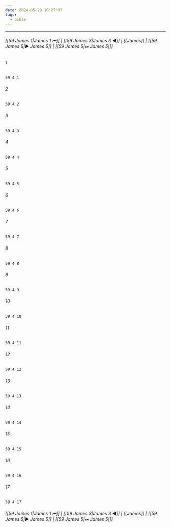 ```yaml
---
date: 2024-05-29 16:27:07
tags:
  - bible
---
```

___

###### [[59 James 1|James 1 ⏮]] | [[59 James 3|James 3 ◀]] | [[James]] | [[59 James 5|▶ James 5]] | [[59 James 5|⏭ James 5|]]

###### 1
``` verse
59 4 1 
```
###### 2
``` verse
59 4 2 
```
###### 3
``` verse
59 4 3 
```
###### 4
``` verse
59 4 4 
```
###### 5
``` verse
59 4 5 
```
###### 6
``` verse
59 4 6 
```
###### 7
``` verse
59 4 7 
```
###### 8
``` verse
59 4 8 
```
###### 9
``` verse
59 4 9 
```
###### 10
``` verse
59 4 10 
```
###### 11
``` verse
59 4 11 
```
###### 12
``` verse
59 4 12 
```
###### 13
``` verse
59 4 13 
```
###### 14
``` verse
59 4 14 
```
###### 15
``` verse
59 4 15 
```
###### 16
``` verse
59 4 16 
```
###### 17
``` verse
59 4 17 
```

###### [[59 James 1|James 1 ⏮]] | [[59 James 3|James 3 ◀]] | [[James]] | [[59 James 5|▶ James 5]] | [[59 James 5|⏭ James 5|]]

